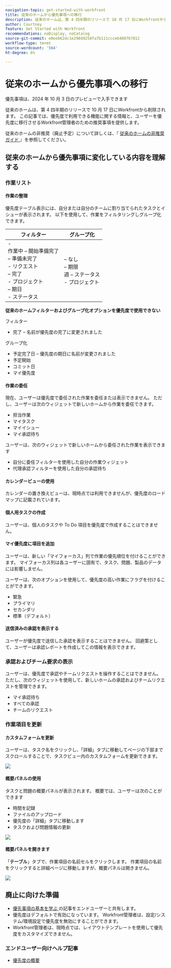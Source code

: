 ```yaml
---
navigation-topic: get-started-with-workfront
title: 従来のホームから優先事項への移行
description: 従来のホームは、第 4 四半期のリリースで 10 月 17 日にWorkfrontから削除されます。 この記事では、優先度で利用できる機能に関する情報と、ユーザーを優先度に移行させるWorkfront管理者のための推奨事項を提供します。
author: Courtney
feature: Get Started with Workfront
recommendations: noDisplay, noCatalog
source-git-commit: e0eeb62dc1e29849258fa7b111ccce6480767812
workflow-type: tm+mt
source-wordcount: '564'
ht-degree: 6%

---
```



# 従来のホームから優先事項への移行

<span class="preview"> 優先事項は、2024 年 10 月 3 日のプレビューで入手できます </span>

従来のホームは、第 4 四半期のリリースで 10 月 17 日にWorkfrontから削除されます。 この記事では、優先度で利用できる機能に関する情報と、ユーザーを優先度に移行させるWorkfront管理者のための推奨事項を提供します。

従来のホームの非推奨（廃止予定）について詳しくは、『 [ 従来のホームの非推奨ガイド ](/help/quicksilver/product-announcements/announcements/legacy-home-deprecation.md) 』を参照してください。

## 従来のホームから優先事項に変化している内容を理解する

### 作業リスト

#### 作業の整理

優先度テーブル表示には、自分または自分のチームに割り当てられたタスクとイシューが表示されます。 以下を使用して、作業をフィルタリングしグループ化できます。

| **フィルター** | **グループ化** |
|------------|-----------|
| - <br> 作業中 – 開始準備完了 <br> – 準備未完了 <br> - リクエスト <br> – 完了 <br> - プロジェクト <br> – 期日 <br> - ステータス |  – なし <br> – 期限 <br> 週 – ステータス <br> - プロジェクト |


**従来のホームフィルターおよびグループ化オプションを優先度で使用できない**

フィルター

* 完了 – 名前が優先度の完了に変更されました

グループ化

* 予定完了日 – 優先度の期日に名前が変更されました
* 予定開始
* コミット日
* マイ優先度

#### 作業の委任

現在、ユーザーは優先度で委任された作業を委任または表示できません。 ただし、ユーザーは次のウィジェットで新しいホームから作業を委任できます。

* 担当作業
* マイタスク
* マイイシュー
* マイ承認待ち

ユーザーは、次のウィジェットで新しいホームから委任された作業を表示できます

* 自分に委任フィルターを使用した自分の作業ウィジェット
* 代理承認フィルターを使用した自分の承認待ち

#### カレンダービューの使用

カレンダーの置き換えビューは、現時点では利用できませんが、優先度のロードマップに記載されています。

#### 個人用タスクの作成

ユーザーは、個人のタスクや To Do 項目を優先度で作成することはできません。

#### マイ優先度に項目を追加

ユーザーは、新しい「マイフォーカス」列で作業の優先順位を付けることができます。 マイフォーカス列は各ユーザーに固有で、タスク、問題、製品のデータには影響しません。

ユーザーは、次のオプションを使用して、優先度の高い作業にフラグを付けることができます。

* 緊急
* プライマリ
* セカンダリ
* 標準（デフォルト）

#### 送信済みの承認を表示する

ユーザーが優先度で送信した承認を表示することはできません。 回避策として、ユーザーは承認レポートを作成してこの情報を表示できます。

### 承認およびチーム要求の表示

ユーザーは、優先度で承認やチームリクエストを操作することはできません。 ただし、次のウィジェットを使用して、新しいホームの承認およびチームリクエストを管理できます。

* マイ承認待ち
* すべての承認
* チームのリクエスト

### 作業項目を更新

#### カスタムフォームを更新

ユーザーは、タスク名をクリックし、「詳細」タブに移動してページの下部までスクロールすることで、タスクビュー内のカスタムフォームを更新できます。

![](assets/custom-form-priorities.png)

#### 概要パネルの使用

タスクと問題の概要パネルが表示されます。 概要では、ユーザーは次のことができます

* 時間を記録
* ファイルのアップロード
* 優先度の「詳細」タブに移動します
* タスクおよび問題情報の更新

![](assets/assignments-summary.png)

<!--Can admins customize this? It looks different from the task/issue summary in other areas. -->

#### 概要パネルを開きます

「**テーブル**」タブで、作業項目の名前セルをクリックします。 作業項目の名前をクリックすると詳細ページに移動しますが、概要パネルは開きません。

![](assets/open-summary-priorities.png)


## 廃止に向けた準備

* [ 優先事項の基本を学ぶ ](/help/quicksilver/workfront-basics/priorities/get-started-with-priorities.md) の記事をエンドユーザーと共有します。
* 優先度はデフォルトで有効になっています。 Workfront管理者は、設定/システム/環境設定で優先度を無効にすることができます。
* Workfront管理者は、現時点では、レイアウトテンプレートを使用して優先度をカスタマイズできません。

### エンドユーザー向けヘルプ記事

* [優先度の概要](/help/quicksilver/workfront-basics/priorities/get-started-with-priorities.md)